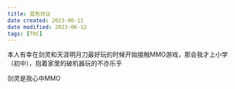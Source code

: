 ```yaml
---
title: 蓝色协议
date created: 2023-06-11
date modified: 2023-06-12
tags: [TOC]
---
```


本人有幸在剑灵和天涯明月刀最好玩的时候开始接触MMO游戏，那会我才上小学（初中），抱着家里的破机器玩的不亦乐乎

剑灵是我心中MMO

